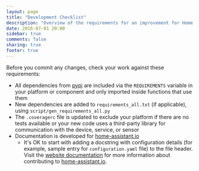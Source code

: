 ```yaml
---
layout: page
title: "Development Checklist"
description: "Overview of the requirements for an improvement for Home Assistant."
date: 2016-07-01 20:00
sidebar: true
comments: false
sharing: true
footer: true
---
```



Before you commit any changes, check your work against these requirements:

- All dependencies from [pypi](https://pypi.python.org/pypi) are included via the `REQUIREMENTS` variable in your platform or component and only imported inside functions that use them
- New dependencies are added to `requirements_all.txt` (if applicable), using `script/gen_requirements_all.py`
- The `.coveragerc` file is updated to exclude your platform if there are no tests available or your new code uses a third-party library for communication with the device, service, or sensor
- Documentation is developed for [home-assistant.io](/)
   * It's OK to start with adding a docstring with configuration details (for example, sample entry for `configuration.yaml` file) to the file header. Visit the [website documentation](/developers/documentation/) for more information about contributing to [home-assistant.io](https://github.com/home-assistant/home-assistant.github.io).

